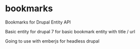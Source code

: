 # bookmarks
Bookmarks for Drupal Entity API

Basic entity for drupal 7 for basic bookmark entity with title / url

Going to use with emberjs for headless drupal
